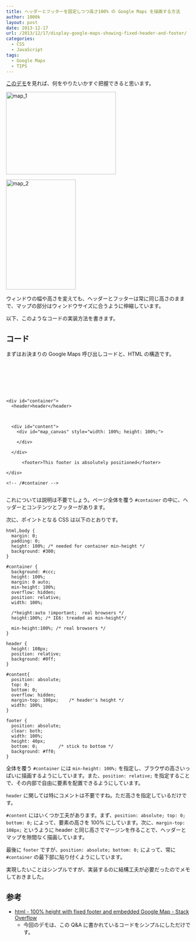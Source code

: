 ```yaml
---
title: ヘッダーとフッターを固定しつつ高さ100% の Google Maps を描画する方法
author: 1000k
layout: post
date: 2013-12-17
url: /2013/12/17/display-google-maps-showing-fixed-header-and-footer/
categories:
  - CSS
  - JavaScript
tags:
  - Google Maps
  - TIPS
---
```

[このデモ](http://jsfiddle.net/893s2/2/)を見れば、何をやりたいかすぐ把握できると思います。

[<img src="http://blog.1000k.net/wp-content/uploads/map_1-300x225.png" alt="map_1" width="300" height="225" class="alignnone size-medium wp-image-1683" />](http://blog.1000k.net/wp-content/uploads/map_1.png)

[<img src="http://blog.1000k.net/wp-content/uploads/map_2-190x300.png" alt="map_2" width="190" height="300" class="alignnone size-medium wp-image-1684" />](http://blog.1000k.net/wp-content/uploads/map_2.png)

ウィンドウの幅や高さを変えても、ヘッダーとフッターは常に同じ高さのままで、マップの部分はウィンドウサイズに合うように伸縮しています。

以下、このようなコードの実装方法を書きます。

<!--more-->

## コード

まずはお決まりの Google Maps 呼び出しコードと、HTML の構造です。

```







<div id="container">
  <header>header</header>



  <div id="content">
    <div id="map_canvas" style="width: 100%; height: 100%;">

    </div>

  </div>

      <footer>This footer is absolutely positioned</footer>

</div>

<!-- /#container -->


```


これについては説明は不要でしょう。ページ全体を覆う `#container` の中に、ヘッダーとコンテンツとフッターがあります。

次に、ポイントとなる CSS は以下のとおりです。

```
html,body {
  margin: 0;
  padding: 0;
  height: 100%; /* needed for container min-height */
  background: #300;
}

#container {
  background: #ccc;
  height: 100%;
  margin: 0 auto;
  min-height: 100%;
  overflow: hidden;
  position: relative;
  width: 100%;

  /*height:auto !important;  real browsers */
  height:100%; /* IE6: treaded as min-height*/

  min-height:100%; /* real browsers */
}

header {
  height: 108px;
  position: relative;
  background: #0ff;
}

#content{
  position: absolute;
  top: 0;
  bottom: 0;
  overflow: hidden;
  margin-top: 108px;    /* header's height */
  width: 100%;
}

footer {
  position: absolute;
  clear: both;
  width: 100%;
  height: 40px;
  bottom: 0;        /* stick to bottom */
  background: #ff0;
}
```


全体を覆う `#container` には `min-height: 100%;` を指定し、ブラウザの高さいっぱいに描画するようにしています。また、`position: relative;` を指定することで、その内部で自由に要素を配置できるようにしています。

`header` に関しては特にコメントは不要ですね。ただ高さを指定しているだけです。

`#content` にはいくつか工夫があります。まず、`position: absolute; top: 0; bottom: 0;` によって、要素の高さを 100% にしています。次に、`margin-top: 108px;` というように header と同じ高さでマージンを作ることで、ヘッダーとマップを隙間なく描画しています。

最後に `footer` ですが、`position: absolute; bottom: 0;` によって、常に `#container` の最下部に貼り付くようにしています。

実現したいことはシンプルですが、実装するのに結構工夫が必要だったのでメモしておきました。

## 参考

  * [html - 100% height with fixed footer and embedded Google Map - Stack Overflow](http://stackoverflow.com/questions/2821596/100-height-with-fixed-footer-and-embedded-google-map)
      * 今回のデモは、この Q&A に書かれているコードをシンプルにしただけです。